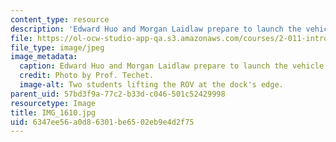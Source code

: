 ```yaml
---
content_type: resource
description: 'Edward Huo and Morgan Laidlaw prepare to launch the vehicle. '
file: https://ol-ocw-studio-app-qa.s3.amazonaws.com/courses/2-011-introduction-to-ocean-science-and-engineering-spring-2006/6347ee56a0d86301be6502eb9e4d2f75_IMG_1610.jpg
file_type: image/jpeg
image_metadata:
  caption: Edward Huo and Morgan Laidlaw prepare to launch the vehicle.
  credit: Photo by Prof. Techet.
  image-alt: Two students lifting the ROV at the dock's edge.
parent_uid: 57bd3f9a-77c2-b33d-c046-501c52429998
resourcetype: Image
title: IMG_1610.jpg
uid: 6347ee56-a0d8-6301-be65-02eb9e4d2f75
---
```

